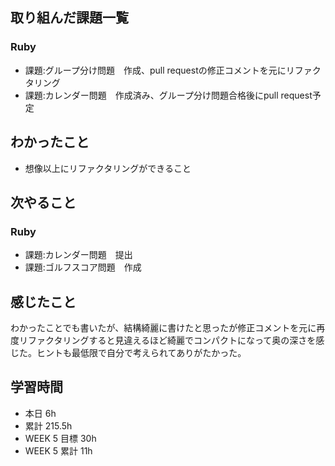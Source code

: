 ## 取り組んだ課題一覧 
 ### Ruby 
 - 課題:グループ分け問題　作成、pull requestの修正コメントを元にリファクタリング
 - 課題:カレンダー問題　作成済み、グループ分け問題合格後にpull request予定

 ## わかったこと 
 - 想像以上にリファクタリングができること

 ## 次やること 
 ### Ruby 
 - 課題:カレンダー問題　提出
 - 課題:ゴルフスコア問題　作成

 ## 感じたこと 
わかったことでも書いたが、結構綺麗に書けたと思ったが修正コメントを元に再度リファクタリングすると見違えるほど綺麗でコンパクトになって奥の深さを感じた。ヒントも最低限で自分で考えられてありがたかった。

 ## 学習時間 
 - 本日 6h 
 - 累計 215.5h 
 - WEEK 5 目標 30h 
 - WEEK 5 累計 11h

